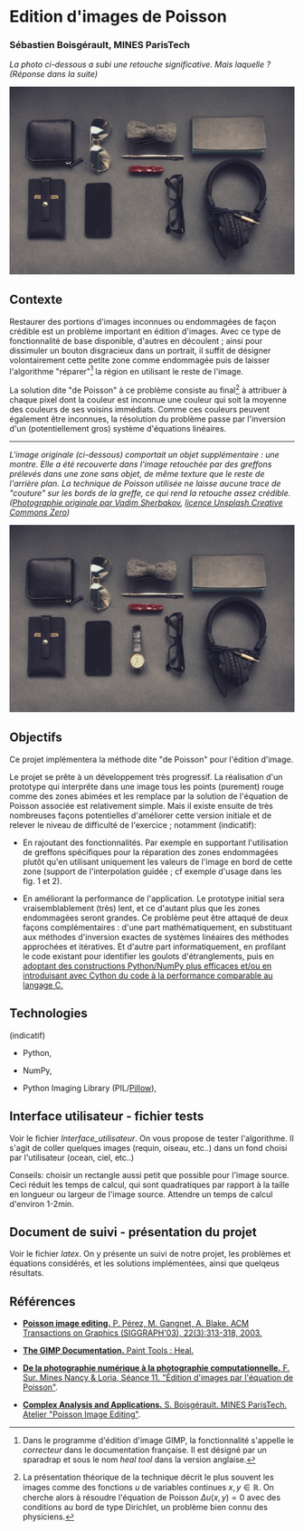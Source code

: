 # Edition d'images de Poisson
### Sébastien Boisgérault, MINES ParisTech


*La photo ci-dessous a subi une retouche significative. Mais laquelle ? (Réponse dans la suite)* 

![](figs/objects-final.jpeg)

Contexte
--------------------------------------------------------------------------------

Restaurer des portions d'images inconnues ou endommagées de façon crédible 
est un problème important en édition d'images. Avec ce type de fonctionnalité 
de base disponible, d'autres en découlent ; ainsi
pour dissimuler un bouton disgracieux dans un portrait,
il suffit de désigner volontairement cette petite zone comme endommagée puis 
de laisser l'algorithme "réparer"[^0] la région en utilisant le reste de
l'image. 

[^0]: Dans le programme d'édition d'image GIMP, la fonctionnalité s'appelle
le *correcteur* dans le documentation française. Il est désigné par un sparadrap et sous le
nom *heal tool* dans la version anglaise.

La solution dite "de Poisson" à ce problème consiste au final[^1] à attribuer 
à chaque pixel dont la couleur est inconnue une couleur qui soit la 
moyenne des couleurs de ses voisins immédiats. 
Comme ces couleurs peuvent également être inconnues, 
la résolution du problème passe par l'inversion d'un (potentiellement gros) système d'équations 
linéaires.

[^1]: La présentation théorique de la technique décrit le plus souvent les
images comme des fonctions $u$ de variables continues $x, y \in \mathbb{R}$.
On cherche alors à résoudre l'équation de Poisson $\Delta u(x, y) = 0$ avec des
conditions au bord de type Dirichlet, un problème bien connu des physiciens.

--------------------------------------------------------------------------------

*L'image originale (ci-dessous) comportait un objet supplémentaire : une montre.
Elle a été recouverte dans l'image retouchée par des greffons prélevés dans une zone sans objet, 
de même texture que le reste de l'arrière plan. La technique de Poisson
utilisée ne laisse aucune trace de "couture" sur les bords de la greffe, 
ce qui rend la retouche assez crédible. 
([Photographie originale par Vadim Sherbakov](https://unsplash.com/photos/tCICLJ5ktBE), 
[licence Unsplash Creative Commons Zero](https://unsplash.com/license))*

![](figs/objects.jpeg)



Objectifs
--------------------------------------------------------------------------------

Ce projet implémentera la méthode dite "de Poisson" pour l'édition
d'image.  

Le projet se prête à un développement très progressif. 
La réalisation d'un prototype qui interprête 
dans une image tous les points (purement) rouge comme des zones abimées 
et les remplace par la solution de l'équation de Poisson associée est 
relativement simple.
Mais il existe ensuite de très nombreuses façons potentielles d'améliorer 
cette version initiale et de relever le niveau de difficulté de l'exercice ; 
notamment (indicatif):

  - En rajoutant des fonctionnalités. Par exemple en supportant l'utilisation
    de greffons spécifiques pour la réparation des zones endommagées plutôt
    qu'en utilisant uniquement les valeurs de l'image en bord de cette zone 
    (support de l'interpolation guidée ; cf exemple d'usage dans les
    fig. 1 et 2). 

  - En améliorant la performance de l'application. Le prototype initial sera 
    vraisemblablement (très) lent, 
    et ce d'autant plus que les zones endommagées seront grandes. Ce problème
    peut être attaqué de deux façons complémentaires : d'une part mathématiquement,
    en substituant aux méthodes d'inversion exactes de systèmes linéaires 
    des méthodes approchées et itératives. Et d'autre part informatiquement,
    en profilant le code existant pour identifier les goulots d'étranglements,
    puis en [adoptant des constructions Python/NumPy plus efficaces et/ou 
    en introduisant avec Cython du code à la performance comparable au 
    langage C.](http://scipy-lectures.org/advanced/optimizing/index.html)


Technologies
--------------------------------------------------------------------------------

(indicatif)

  - Python, 
  
  - NumPy, 
  
  - Python Imaging Library (PIL/[Pillow](https://pillow.readthedocs.io)),
  
Interface utilisateur - fichier tests
--------------------------------------------------------------------------------
Voir le fichier _Interface_utilisateur_. 
On vous propose de tester l'algorithme. Il s'agit de coller quelques images (requin, oiseau, etc..) dans un fond choisi par l'utilisateur (ocean, ciel, etc..) 

Conseils: choisir un rectangle aussi petit que possible pour l'image source. Ceci réduit les temps de calcul, qui sont quadratiques par rapport à la taille en longueur ou largeur de l'image source. Attendre un temps de calcul d'environ 1-2min. 

Document de suivi - présentation du projet
--------------------------------------------------------------------------------
Voir le fichier _latex_.
On y présente un suivi de notre projet, les problèmes et équations considérés, et les solutions implémentées, ainsi que quelqeus résultats.


Références
--------------------------------------------------------------------------------

  - [**Poisson image editing.** P. Pérez, M. Gangnet, A. Blake. 
    ACM Transactions on Graphics (SIGGRAPH'03), 22(3):313-318, 2003.](http://www.irisa.fr/vista/Papers/2003_siggraph_perez.pdf)

  - [**The GIMP Documentation.** Paint Tools : Heal.](https://docs.gimp.org/en/gimp-tool-heal.html)

  - [**De la photographie numérique à la photographie computationnelle.** F. Sur.
    Mines Nancy & Loria, Séance 11. "Édition d'images par l'équation de Poisson"](https://members.loria.fr/FSur/enseignement/photo/seance11_4pp.pdf).

  - [**Complex Analysis and Applications.** S. Boisgérault. MINES ParisTech. Atelier "Poisson Image Editing"](http://eul.ink/complex-analysis/Poisson%20Image%20Editing/).

